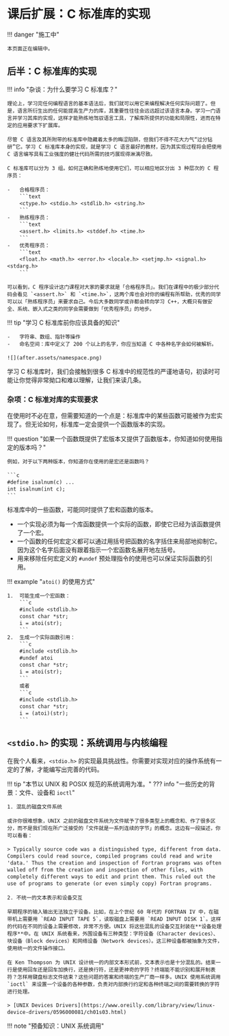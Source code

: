 # 课后扩展：C 标准库的实现

!!! danger "施工中"

    本页面正在编辑中。

## 后半：C 标准库的实现

!!! info "杂谈：为什么要学习 C 标准库？"

    理论上，学习完任何编程语言的基本语法后，我们就可以用它来编程解决任何实际问题了。但是，语言所衍生出的任何能提高生产力的库，其重要性往往会远远超过该语言本身。学习一门语言并学习其库的实现，这样才能熟练地驾驭语言工具，了解库所提供的功能和局限性，进而在特定的应用要求下扩展库。

    尽管 C 语言及其所附带的标准库中隐藏着太多的晦涩陷阱，但我们不得不花大力气“过分钻研”它。学习 C 标准库本身的实现，就是学习 C 语言最好的教材，因为其实现过程将会把使用 C 语言编写具有工业强度的健壮代码所需的技巧展现得淋漓尽致。

    C 标准库可以分为 3 组。如何正确和熟练地使用它们，可以相应地区分出 3 种层次的 C 程序员：

    -   合格程序员：
        ```text
        <ctype.h> <stdio.h> <stdlib.h> <string.h>
        ```
    -   熟练程序员：
        ```text
        <assert.h> <limits.h> <stddef.h> <time.h>
        ```
    -   优秀程序员：
        ```text
        <float.h> <math.h> <error.h> <locale.h> <setjmp.h> <signal.h> <stdarg.h>
        ```
    
    可以看到，C 程序设计这门课程对大家的要求就是「合格程序员」。我们在课程中的极少部分代码会看见 `<assert.h>` 和 `<time.h>`，这两个库也会对你的编程有所帮助，优秀的同学可以以「熟练程序员」来要求自己。今后大多数同学或许都会转向学习 C++，大概只有做安全、系统、嵌入式之类的同学会需要做到「优秀程序员」的地步。

!!! tip "学习 C 标准库前你应该具备的知识"

    -   字符串、数组、指针等操作
    -   命名空间：库中定义了 200 个以上的名字，你应当知道 C 中各种名字会如何被解析。

    ![](after.assets/namespace.png)

学习 C 标准库时，我们会接触到很多 C 标准中的规范性的严谨地语句，初读时可能让你觉得非常拗口和难以理解，让我们来读几条。

### 杂项：C 标准对库的实现要求

在使用时不必在意，但需要知道的一个点是：标准库中的某些函数可能被作为宏实现了。但无论如何，标准库一定会提供一个函数版本的实现。

!!! question "如果一个函数既提供了宏版本又提供了函数版本，你知道如何使用指定的版本吗？"

    例如，对于以下两种版本，你知道你在使用的是宏还是函数吗？
    
    ```c
    #define isalnum(c) ...
    int isalnum(int c);
    ```

标准库中的一些函数，可能同时提供了宏和函数的版本。

- 一个实现必须为每一个库函数提供一个实际的函数，即使它已经为该函数提供了一个宏。
- 一个函数的任何宏定义都可以通过用括号把函数的名字括住来局部地抑制它。因为这个名字后面没有跟着指示一个宏函数名展开地左括号。
- 用来移除任何宏定义的 `#undef` 预处理指令的使用也可以保证实际函数的引用。

!!! example "`atoi()` 的使用方式"

    1.  可能生成一个宏函数：
        ```c
        #include <stdlib.h>
        const char *str;
        i = atoi(str);
        ```
    2.  生成一个实际函数引用：
        ```c
        #include <stdlib.h>
        #undef atoi
        const char *str;
        i = atoi(str);
        ```
        或者
        ```c
        #include <stdlib.h>
        const char *str;
        i = (atoi)(str);
        ```

## `<stdio.h>` 的实现：系统调用与内核编程

在我个人看来，`<stdio.h>` 的实现最具挑战性。你需要对实现对应的操作系统有一定的了解，才能编写出完善的代码。

!!! tip "本节以 UNIX 和 POSIX 规范的系统调用为准。"
??? info "一些历史的背景：文件、设备和 `ioctl`"

    1. 混乱的磁盘文件系统

    或许你很难想象，UNIX 之前的磁盘文件系统为文件赋予了很多类型上的概念和、作了很多区分，而不是我们现在所广泛接受的「文件就是一系列连续的字节」的概念。这边有一段描述，你可以看看：

    > Typically source code was a distinguished type, different from data. Compilers could read source, compiled programs could read and write 'data.' Thus the creation and inspection of Fortran programs was often walled off from the creation and inspection of other files, with completely different ways to edit and print them. This ruled out the use of programs to generate (or even simply copy) Fortran programs.

    2. 不统一的文本表示和设备交互

    早期程序的输入输出无法独立于设备。比如，在上个世纪 60 年代的 FORTRAN IV 中，在磁带机上需要用 `READ INPUT TAPE 5`，读取磁盘上需要用 `READ INPUT DISK 1`。这样的代码在不同的设备上需要修改，非常不方便。UNIX 将这些混乱的设备交互封装在**设备处理程序**中。在 UNIX 系统看来，外围设备有三种类型：字符设备（Character devices）、块设备（Block devices）和网络设备（Network devices）。这三种设备都被抽象为文件，使用统一的文件操作接口。

    在 Ken Thompson 为 UNIX 设计统一的内部文本形式前，文本表示也是十分混乱的。结束一行是使用回车还是回车加换行，还是换行符，还是更神奇的字符？终端能不能识别和展开制表符？怎样用键盘标志文件结束？这些问题的答案和终端的生产厂商一样多。UNIX 使用系统调用 `ioctl` 来设置一个设备的各种参数，负责对内部换行约定和各种终端之间的需要转换的字符进行处理。

    > [UNIX Devices Drivers](https://www.oreilly.com/library/view/linux-device-drivers/0596000081/ch01s03.html)
!!! note "预备知识：UNIX 系统调用"
